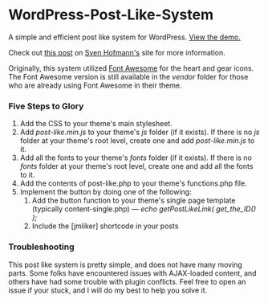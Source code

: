 WordPress-Post-Like-System
==========================

A simple and efficient post like system for WordPress. <a href="http://jonmasterson.com/post-like-demo/" target="_blank">View the demo.</a> 

Check out <a href="http://hofmannsven.com/2013/laboratory/wordpress-post-like-system/" target="_blank">this post</a> on <a href="https://twitter.com/hofmannsven" target="_blank">Sven Hofmann's</a> site for more information.

Originally, this system utilized <a href="http://fontawesome.io/" target="_blank">Font Awesome</a> for the heart and gear icons. The Font Awesome version is still available in the <em>vendor</em> folder for those who are already using Font Awesome in their theme.

<h3>Five Steps to Glory</h3>
<ol>
  <li>Add the CSS to your theme's main stylesheet.</li>
  <li>Add <em>post-like.min.js</em> to your theme's <em>js</em> folder (if it exists). If there is no <em>js</em> folder at your theme's root level, create one and add <em>post-like.min.js</em> to it.</li>
  <li>Add all the fonts to your theme's <em>fonts</em> folder (if it exists). If there is no <em>fonts</em> folder at your theme's root level, create one and add all the fonts to it.</li>
  <li>Add the contents of post-like.php to your theme's functions.php file.</li>
  <li>Implement the button by doing one of the following:
    <ol>
      <li>Add the button function to your theme's single page template (typically content-single.php) — <em>echo getPostLikeLink( get_the_ID() );</em></li>
      <li>Include the [jmliker] shortcode in your posts</li>
    </ol>
  </li>
</ol>

<h3>Troubleshooting</h3>
This post like system is pretty simple, and does not have many moving parts. Some folks have encountered issues with AJAX-loaded content, and others have had some trouble with plugin conflicts. Feel free to open an issue if your stuck, and I will do my best to help you solve it.
